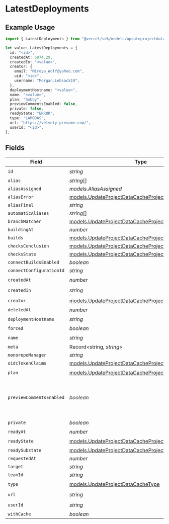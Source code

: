# LatestDeployments

## Example Usage

```typescript
import { LatestDeployments } from "@vercel/sdk/models/updateprojectdatacacheop.js";

let value: LatestDeployments = {
  id: "<id>",
  createdAt: 6974.29,
  createdIn: "<value>",
  creator: {
    email: "Mireya_Wolf@yahoo.com",
    uid: "<id>",
    username: "Morgan.Lebsack19",
  },
  deploymentHostname: "<value>",
  name: "<value>",
  plan: "hobby",
  previewCommentsEnabled: false,
  private: false,
  readyState: "ERROR",
  type: "LAMBDAS",
  url: "https://velvety-presume.com/",
  userId: "<id>",
};
```

## Fields

| Field                                                                                                                | Type                                                                                                                 | Required                                                                                                             | Description                                                                                                          | Example                                                                                                              |
| -------------------------------------------------------------------------------------------------------------------- | -------------------------------------------------------------------------------------------------------------------- | -------------------------------------------------------------------------------------------------------------------- | -------------------------------------------------------------------------------------------------------------------- | -------------------------------------------------------------------------------------------------------------------- |
| `id`                                                                                                                 | *string*                                                                                                             | :heavy_check_mark:                                                                                                   | N/A                                                                                                                  |                                                                                                                      |
| `alias`                                                                                                              | *string*[]                                                                                                           | :heavy_minus_sign:                                                                                                   | N/A                                                                                                                  |                                                                                                                      |
| `aliasAssigned`                                                                                                      | *models.AliasAssigned*                                                                                               | :heavy_minus_sign:                                                                                                   | N/A                                                                                                                  |                                                                                                                      |
| `aliasError`                                                                                                         | [models.UpdateProjectDataCacheProjectsAliasError](../models/updateprojectdatacacheprojectsaliaserror.md)             | :heavy_minus_sign:                                                                                                   | N/A                                                                                                                  |                                                                                                                      |
| `aliasFinal`                                                                                                         | *string*                                                                                                             | :heavy_minus_sign:                                                                                                   | N/A                                                                                                                  |                                                                                                                      |
| `automaticAliases`                                                                                                   | *string*[]                                                                                                           | :heavy_minus_sign:                                                                                                   | N/A                                                                                                                  |                                                                                                                      |
| `branchMatcher`                                                                                                      | [models.UpdateProjectDataCacheProjectsBranchMatcher](../models/updateprojectdatacacheprojectsbranchmatcher.md)       | :heavy_minus_sign:                                                                                                   | N/A                                                                                                                  |                                                                                                                      |
| `buildingAt`                                                                                                         | *number*                                                                                                             | :heavy_minus_sign:                                                                                                   | N/A                                                                                                                  |                                                                                                                      |
| `builds`                                                                                                             | [models.UpdateProjectDataCacheProjectsBuilds](../models/updateprojectdatacacheprojectsbuilds.md)[]                   | :heavy_minus_sign:                                                                                                   | N/A                                                                                                                  |                                                                                                                      |
| `checksConclusion`                                                                                                   | [models.UpdateProjectDataCacheProjectsChecksConclusion](../models/updateprojectdatacacheprojectschecksconclusion.md) | :heavy_minus_sign:                                                                                                   | N/A                                                                                                                  |                                                                                                                      |
| `checksState`                                                                                                        | [models.UpdateProjectDataCacheProjectsChecksState](../models/updateprojectdatacacheprojectschecksstate.md)           | :heavy_minus_sign:                                                                                                   | N/A                                                                                                                  |                                                                                                                      |
| `connectBuildsEnabled`                                                                                               | *boolean*                                                                                                            | :heavy_minus_sign:                                                                                                   | N/A                                                                                                                  |                                                                                                                      |
| `connectConfigurationId`                                                                                             | *string*                                                                                                             | :heavy_minus_sign:                                                                                                   | N/A                                                                                                                  |                                                                                                                      |
| `createdAt`                                                                                                          | *number*                                                                                                             | :heavy_check_mark:                                                                                                   | N/A                                                                                                                  |                                                                                                                      |
| `createdIn`                                                                                                          | *string*                                                                                                             | :heavy_check_mark:                                                                                                   | N/A                                                                                                                  |                                                                                                                      |
| `creator`                                                                                                            | [models.UpdateProjectDataCacheProjectsCreator](../models/updateprojectdatacacheprojectscreator.md)                   | :heavy_check_mark:                                                                                                   | N/A                                                                                                                  |                                                                                                                      |
| `deletedAt`                                                                                                          | *number*                                                                                                             | :heavy_minus_sign:                                                                                                   | N/A                                                                                                                  |                                                                                                                      |
| `deploymentHostname`                                                                                                 | *string*                                                                                                             | :heavy_check_mark:                                                                                                   | N/A                                                                                                                  |                                                                                                                      |
| `forced`                                                                                                             | *boolean*                                                                                                            | :heavy_minus_sign:                                                                                                   | N/A                                                                                                                  |                                                                                                                      |
| `name`                                                                                                               | *string*                                                                                                             | :heavy_check_mark:                                                                                                   | N/A                                                                                                                  |                                                                                                                      |
| `meta`                                                                                                               | Record<string, *string*>                                                                                             | :heavy_minus_sign:                                                                                                   | N/A                                                                                                                  |                                                                                                                      |
| `monorepoManager`                                                                                                    | *string*                                                                                                             | :heavy_minus_sign:                                                                                                   | N/A                                                                                                                  |                                                                                                                      |
| `oidcTokenClaims`                                                                                                    | [models.UpdateProjectDataCacheProjectsOidcTokenClaims](../models/updateprojectdatacacheprojectsoidctokenclaims.md)   | :heavy_minus_sign:                                                                                                   | N/A                                                                                                                  |                                                                                                                      |
| `plan`                                                                                                               | [models.UpdateProjectDataCacheProjectsPlan](../models/updateprojectdatacacheprojectsplan.md)                         | :heavy_check_mark:                                                                                                   | N/A                                                                                                                  |                                                                                                                      |
| `previewCommentsEnabled`                                                                                             | *boolean*                                                                                                            | :heavy_minus_sign:                                                                                                   | Whether or not preview comments are enabled for the deployment                                                       | false                                                                                                                |
| `private`                                                                                                            | *boolean*                                                                                                            | :heavy_check_mark:                                                                                                   | N/A                                                                                                                  |                                                                                                                      |
| `readyAt`                                                                                                            | *number*                                                                                                             | :heavy_minus_sign:                                                                                                   | N/A                                                                                                                  |                                                                                                                      |
| `readyState`                                                                                                         | [models.UpdateProjectDataCacheProjectsReadyState](../models/updateprojectdatacacheprojectsreadystate.md)             | :heavy_check_mark:                                                                                                   | N/A                                                                                                                  |                                                                                                                      |
| `readySubstate`                                                                                                      | [models.UpdateProjectDataCacheProjectsReadySubstate](../models/updateprojectdatacacheprojectsreadysubstate.md)       | :heavy_minus_sign:                                                                                                   | N/A                                                                                                                  |                                                                                                                      |
| `requestedAt`                                                                                                        | *number*                                                                                                             | :heavy_minus_sign:                                                                                                   | N/A                                                                                                                  |                                                                                                                      |
| `target`                                                                                                             | *string*                                                                                                             | :heavy_minus_sign:                                                                                                   | N/A                                                                                                                  |                                                                                                                      |
| `teamId`                                                                                                             | *string*                                                                                                             | :heavy_minus_sign:                                                                                                   | N/A                                                                                                                  |                                                                                                                      |
| `type`                                                                                                               | [models.UpdateProjectDataCacheType](../models/updateprojectdatacachetype.md)                                         | :heavy_check_mark:                                                                                                   | N/A                                                                                                                  |                                                                                                                      |
| `url`                                                                                                                | *string*                                                                                                             | :heavy_check_mark:                                                                                                   | N/A                                                                                                                  |                                                                                                                      |
| `userId`                                                                                                             | *string*                                                                                                             | :heavy_check_mark:                                                                                                   | N/A                                                                                                                  |                                                                                                                      |
| `withCache`                                                                                                          | *boolean*                                                                                                            | :heavy_minus_sign:                                                                                                   | N/A                                                                                                                  |                                                                                                                      |